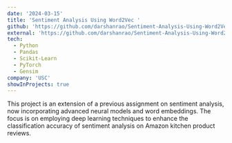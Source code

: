 ```yaml
---
date: '2024-03-15'
title: 'Sentiment Analysis Using Word2Vec '
github: 'https://github.com/darshanrao/Sentiment-Analysis-Using-Word2Vec-Vectors'
external: 'https://github.com/darshanrao/Sentiment-Analysis-Using-Word2Vec-Vectors/blob/main/Final%20Report%20HW%202.pdf'
tech:
  - Python
  - Pandas
  - Scikit-Learn
  - PyTorch
  - Gensim
company: 'USC'
showInProjects: true
---
```

This project is an extension of a previous assignment on sentiment analysis, now incorporating advanced neural models and word embeddings. The focus is on employing deep learning techniques to enhance the classification accuracy of sentiment analysis on Amazon kitchen product reviews.